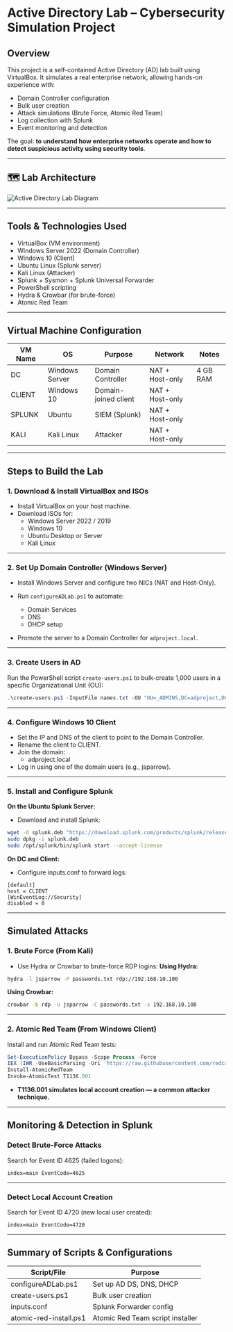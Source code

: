 # Active Directory Lab – Cybersecurity Simulation Project

##  Overview
This project is a self-contained Active Directory (AD) lab built using VirtualBox. It simulates a real enterprise network, allowing hands-on experience with:
- Domain Controller configuration
- Bulk user creation
- Attack simulations (Brute Force, Atomic Red Team)
- Log collection with Splunk
- Event monitoring and detection

The goal: **to understand how enterprise networks operate and how to detect suspicious activity using security tools**.

---

## 🗺️ Lab Architecture

![Active Directory Lab Diagram](images/architecture-diagram.png)

---

##  Tools & Technologies Used
- VirtualBox (VM environment)
- Windows Server 2022 (Domain Controller)
- Windows 10 (Client)
- Ubuntu Linux (Splunk server)
- Kali Linux (Attacker)
- Splunk + Sysmon + Splunk Universal Forwarder
- PowerShell scripting
- Hydra & Crowbar (for brute-force)
- Atomic Red Team

---

##  Virtual Machine Configuration

| VM Name      | OS               | Purpose            | Network | Notes             |
|--------------|------------------|---------------------|---------|--------------------|
| DC           | Windows Server   | Domain Controller   | NAT + Host-only | 4 GB RAM |
| CLIENT       | Windows 10       | Domain-joined client| NAT + Host-only |  |
| SPLUNK       | Ubuntu           | SIEM (Splunk)       | NAT + Host-only |  |
| KALI         | Kali Linux       | Attacker            | NAT + Host-only |  |

---

##  Steps to Build the Lab

### 1. Download & Install VirtualBox and ISOs
- Install VirtualBox on your host machine.
- Download ISOs for:
  - Windows Server 2022 / 2019
  - Windows 10
  - Ubuntu Desktop or Server
  - Kali Linux

---

### 2. Set Up Domain Controller (Windows Server)

- Install Windows Server and configure two NICs (NAT and Host-Only).
- Run `configureADLab.ps1` to automate:
  - Domain Services
  - DNS
  - DHCP setup

- Promote the server to a Domain Controller for `adproject.local`.

---

### 3. Create Users in AD

Run the PowerShell script `create-users.ps1` to bulk-create 1,000 users in a specific Organizational Unit (OU):

```powershell
.\create-users.ps1 -InputFile names.txt -OU "OU=_ADMINS,DC=adproject,DC=local"
```
---

### 4. Configure Windows 10 Client
- Set the IP and DNS of the client to point to the Domain Controller.
- Rename the client to CLIENT.
- Join the domain:
  - adproject.local
- Log in using one of the domain users (e.g., jsparrow).

---

### 5. Install and Configure Splunk
**On the Ubuntu Splunk Server:**
- Download and install Splunk:

```bash
wget -O splunk.deb "https://download.splunk.com/products/splunk/releases/9.0.5/linux/splunk-9.0.5-xxxxxxx.deb"
sudo dpkg -i splunk.deb
sudo /opt/splunk/bin/splunk start --accept-license
```


**On DC and Client:**
- Configure inputs.conf to forward logs:

```
[default]
host = CLIENT
[WinEventLog://Security]
disabled = 0
```
---

##  Simulated Attacks

### 1. Brute Force (From Kali)

- Use Hydra or Crowbar to brute-force RDP logins:
**Using Hydra:**
  
```bash
hydra -l jsparrow -P passwords.txt rdp://192.168.10.100
```
**Using Crowbar:**
```bash
crowbar -b rdp -u jsparrow -C passwords.txt -s 192.168.10.100
```

---

### 2. Atomic Red Team (From Windows Client)

Install and run Atomic Red Team tests:
```powershell
Set-ExecutionPolicy Bypass -Scope Process -Force
IEX (IWR -UseBasicParsing -Uri 'https://raw.githubusercontent.com/redcanaryco/invoke-atomicredteam/main/install-     atomicredteam.ps1')
Install-AtomicRedTeam
Invoke-AtomicTest T1136.001
```
- **T1136.001 simulates local account creation — a common attacker technique.**

---

## Monitoring & Detection in Splunk

### Detect Brute-Force Attacks
Search for Event ID 4625 (failed logons):
```spl
index=main EventCode=4625
```

---

### Detect Local Account Creation
Search for Event ID 4720 (new local user created):

```spl
index=main EventCode=4720
```

---

##  Summary of Scripts & Configurations

| Script/File          | Purpose                            |
|----------------------|------------------------------------|
| configureADLab.ps1   | Set up AD DS, DNS, DHCP            |
| create-users.ps1     | Bulk user creation                 |
| inputs.conf          | Splunk Forwarder config            |
| atomic-red-install.ps1 | Atomic Red Team script installer |







